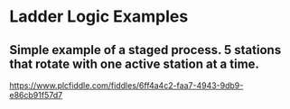 # Ladder Logic Examples

## Simple example of a staged process. 5 stations that rotate with one active station at a time. 

https://www.plcfiddle.com/fiddles/6ff4a4c2-faa7-4943-9db9-e86cb91f57d7


